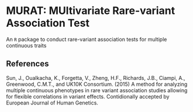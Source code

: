 # MURAT: MUltivariate Rare-variant Association Test

An `R` package to conduct rare-variant association tests for multiple continuous traits

## References

Sun, J., Oualkacha, K., Forgetta, V., Zheng, H.F., Richards, J.B., Ciampi, A., Greenwood, C.M.T., and UK10K Consortium. (2015) A method for analyzing multiple continuous phenotypes in rare variant association studies allowing for flexible correlations in variant effects. Contidionally accepted by European Journal of Human Genetics.  
